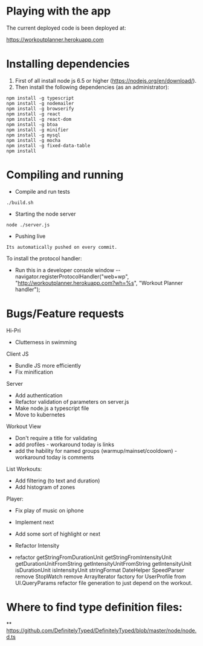 # Playing with the app

The current deployed code is been deployed at:

https://workoutplanner.herokuapp.com

# Installing dependencies

1. First of all install node js 6.5 or higher (https://nodejs.org/en/download/).
2. Then install the following dependencies (as an administrator):

```
npm install -g typescript
npm install -g nodemailer
npm install -g browserify
npm install -g react
npm install -g react-dom
npm install -g btoa
npm install -g minifier
npm install -g mysql
npm install -g mocha
npm install -g fixed-data-table
npm install
```

# Compiling and running

* Compile and run tests

```
./build.sh
```

* Starting the node server

```
node ./server.js
```

* Pushing live

```
Its automatically pushed on every commit.
```

To install the protocol handler:
- Run this in a developer console window 
-- navigator.registerProtocolHandler("web+wp", "http://workoutplanner.herokuapp.com?wh=%s", "Workout Planner handler");

# Bugs/Feature requests
Hi-Pri
- Clutterness in swimming

Client JS
* Bundle JS more efficiently
* Fix minification

Server
* Add authentication
* Refactor validation of parameters on server.js
* Make node.js a typescript file
* Move to kubernetes

Workout View
* Don't require a title for validating
* add profiles - workaround today is links
* add the hability for named groups (warmup/mainset/cooldown) - workaround today is comments

List Workouts:
* Add filtering (to text and duration)
* Add histogram of zones

Player:
* Fix play of music on iphone
* Implement next
* Add some sort of highlight or next

* Refactor Intensity
* refactor 
        getStringFromDurationUnit
        getStringFromIntensityUnit
        getDurationUnitFromString
        getIntensityUnitFromString
        getIntensityUnit
        isDurationUnit
        isIntensityUnit
        stringFormat
        DateHelper
        SpeedParser
        remove StopWatch
        remove ArrayIterator
        factory for UserProfile from UI.QueryParams
        refactor file generation to just depend on the workout.

# Where to find type definition files:
** https://github.com/DefinitelyTyped/DefinitelyTyped/blob/master/node/node.d.ts
